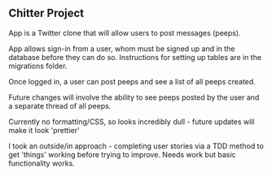 ## Chitter Project ##

App is a Twitter clone that will allow users to post messages (peeps).

App allows sign-in from a user, whom must be signed up and in the database before they can do so. Instructions for setting up tables are in the migrations folder.

Once logged in, a user can post peeps and see a list of all peeps created.

Future changes will involve the ability to see peeps posted by the user and a separate thread of all peeps.

Currently no formatting/CSS, so looks incredibly dull - future updates will make it look 'prettier'

I took an outside/in approach - completing user stories via a TDD method to get 'things' working before trying to improve. Needs work but basic functionality works. 
